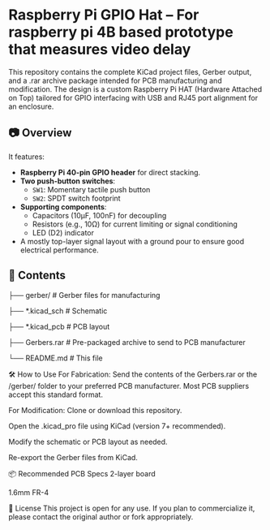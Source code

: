 # Raspberry Pi GPIO Hat – For raspberry pi 4B based prototype that measures video delay

This repository contains the complete KiCad project files, Gerber output, and a .rar archive package intended for PCB manufacturing and modification. The design is a custom Raspberry Pi HAT (Hardware Attached on Top) tailored for GPIO interfacing with USB and RJ45 port alignment for an enclosure.

## 📷 Overview
 It features:
 
- **Raspberry Pi 40-pin GPIO header** for direct stacking.
- **Two push-button switches**:
  - `SW1`: Momentary tactile push button
  - `SW2`: SPDT switch footprint
- **Supporting components**:
  - Capacitors (10µF, 100nF) for decoupling
  - Resistors (e.g., 10Ω) for current limiting or signal conditioning
  - LED (D2) indicator
- A mostly top-layer signal layout with a ground pour to ensure good electrical performance.

## 📁 Contents
├── gerber/ # Gerber files for manufacturing

├── *.kicad_sch # Schematic

├── *.kicad_pcb # PCB layout

├── Gerbers.rar # Pre-packaged archive to send to PCB manufacturer

└── README.md # This file

🛠️ How to Use
For Fabrication:
Send the contents of the Gerbers.rar or the /gerber/ folder to your preferred PCB manufacturer. Most PCB suppliers accept this standard format.

For Modification:
Clone or download this repository.

Open the .kicad_pro file using KiCad (version 7+ recommended).

Modify the schematic or PCB layout as needed.

Re-export the Gerber files from KiCad.

📦 Recommended PCB Specs
2-layer board

1.6mm FR-4

📄 License
This project is open for any use. If you plan to commercialize it, please contact the original author or fork appropriately.
